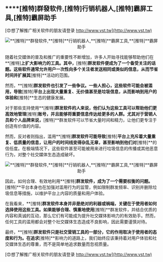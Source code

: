 ## ****[推特]**群發软件,**[推特]**行销机器人,**[推特]**霸屏工具,**[推特]**霸屏助手**

[😍想了解推广相关软件的朋友请登录 http://www.vst.tw](http://www.vst.tw)

 <center><img src="https://vst.tw/MP4/tuiguang/png/5.png" alt="**[推特]**群發软件,**[推特]**行销机器人,**[推特]**霸屏工具,**[推特]**霸屏助手"></center>

随着社交媒体的普及和推广的重要性不断增加，许多人开始寻找能够帮助他们在**[推特]**上扩大影响力的工具。其中，**[推特]**群发软件便成为了一个备受关注的话题。这些软件通常允许用户一次性向多个关注者发送相同或类似的信息，从而节省时间并扩展其**[推特]**活动的范围。

然而，**[推特]**群发软件也引发了一些争议。一些人担心，这些软件可能会被滥用，导致**[推特]**平台上出现大量重复、无价值甚至是垃圾信息，从而影响到用户的体验和**[推特]**生态的健康发展。

对于那些支持使用**[推特]**群发软件的人来说，他们认为这些工具可以帮助他们更高效地管理**[推特]**账号，并且能够将重要信息传达给更多的人群。尤其对于营销人员和个人品牌来说，**[推特]**群发软件可以节省大量时间和精力，让他们更专注于创造有价值的内容。

然而，反对者则指出，滥用**[推特]**群发软件可能导致**[推特]**平台上充斥着大量重复、低质量的信息，让用户的时间线变得杂乱无章，甚至影响到他们对**[推特]**的信任度。在极端情况下，这些软件甚至可能被用来进行垃圾信息的传播或其他恶意行为，对整个社交媒体生态造成破坏。

 <center><img src="https://vst.tw/MP4/tuiguang/png/4.png" alt="**[推特]**群發软件,**[推特]**行销机器人,**[推特]**霸屏工具,**[推特]**霸屏助手"></center>

因此，如何合理、有效地利用**[推特]**群发软件，成为了一个需要权衡的问题。**[推特]**平台本身也在加强对滥用行为的监管，例如限制群发频率、识别并删除垃圾信息等措施，以维护平台上内容的质量和用户体验。

在我看来，**[推特]**群发软件本身并非是绝对的利器或祸端，关键在于使用者如何选择使用这些工具。如果能够合理、慎重地使用**[推特]**群发软件，并结合优质的内容和真诚的互动，那么它们有可能成为提升社交媒体影响力的有效助手。然而，任何工具的滥用都会对整个社交媒体生态造成不良影响，因此需要谨慎对待。

最终，**[推特]**群发软件只是社交营销工具的一部分，它的作用取决于使用者的态度和行为。在追求**[推特]**影响力的道路上，我们始终应该秉持着对用户体验和社交媒体生态的尊重，而不是简单地追求数量而忽视质量。

[😍想了解推广相关软件的朋友请登录 http://www.vst.tw](http://www.vst.tw)



